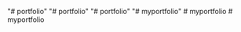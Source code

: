 "# portfolio" 
"# portfolio" 
"# portfolio" 
"# myportfolio" 
#   m y p o r t f o l i o  
 #   m y p o r t f o l i o  
 